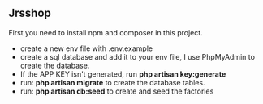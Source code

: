 ## Jrsshop

First you need to install npm and composer in this project.

- create a new env file with .env.example
- create a sql database and add it to your env file, I use PhpMyAdmin to create the database.
- If the APP KEY isn't generated, run **php artisan key:generate**
- run: **php artisan migrate**  to create the database tables.
- run: **php artisan db:seed** to create and seed the factories
